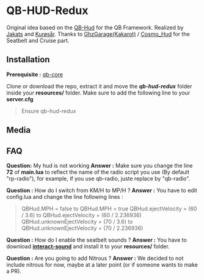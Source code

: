 # QB-HUD-Redux
Original idea based on the [QB-Hud](https://github.com/qbcore-framework/qb-hud) for the QB Framework.
Realized by [Jakats](https://github.com/qbcore-framework/qb-hud) and [Kurøsår](https://github.com/Kurosar/).
Thanks to [GhzGarage(Kakarot)](https://github.com/GhzGarage/) / [Cosmo_Hud](https://github.com/GhzGarage/cosmo_hud) for the Seatbelt and Cruise part.


## Installation
**Prerequisite :** [qb-core](https://github.com/qbcore-framework/qb-core)

Clone or download the repo, extract it and move the ***qb-hud-redux*** folder inside your **resources/** folder.
Make sure to add  the following line to your **server.cfg**
> Ensure qb-hud-redux

## Media


## FAQ
**Question:** My hud is not working
**Answer :** Make sure you change the line **72** of **main.lua** to reflect the name of the radio script you use (By default "rp-radio"), for example, if you use qb-radio, juste replace by "qb-radio".

**Question :** How do I switch from KM/H to MP/H ?
**Answer :** You have to edit config.lua and change the line following lines : 
> QBHud.MPH = false to QBHud.MPH = true
> QBHud.ejectVelocity = (60 / 3.6) to QBHud.ejectVelocity = (60 / 2.236936)
> QBHud.unknownEjectVelocity = (70 / 3.6) to QBHud.unknownEjectVelocity = (70 / 2.236936)

**Question :** How do I enable the seatbelt sounds ?
**Answer :** You have to download **[interact-sound](https://cdn.discordapp.com/attachments/831653036148654101/862145450865459200/interact-sound.zip)** and install it to your **resources/** folder.

**Question :** Are you going to add Nitrous ?
**Answer :** We decided to not include nitrous for now, maybe at a later point (or if someone wants to make a PR).